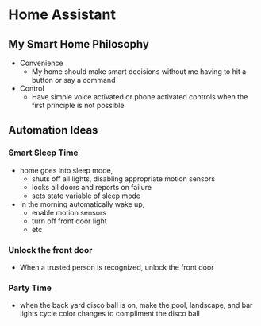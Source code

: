 # Home Assistant

## My Smart Home Philosophy

* Convenience 
  * My home should make smart decisions without me having to hit a button or say a command
* Control
  * Have simple voice activated or phone activated controls when the first principle is not possible


## Automation Ideas

### Smart Sleep Time
* home goes into sleep mode,
    * shuts off all lights, disabling appropriate motion sensors
    * locks all doors and reports on failure
    * sets state variable of sleep mode
* In the morning automatically wake up, 
    * enable motion sensors
    * turn off front door light
    * etc

### Unlock the front door
* When a trusted person is recognized, unlock the front door

### Party Time
* when the back yard disco ball is on, make the pool, landscape, and bar lights cycle color changes to compliment the disco ball